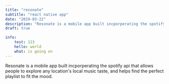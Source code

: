 ```yaml
---
title: "resonate"
subtitle: "react native app"
date: "2019-03-22"
description: "Resonate is a mobile app built incporperating the spotify api that allows people to explore any location's local music taste, and helps find the perfect playlist to fit the mood."
draft: true

info:
    test: 123
    hello: world
    what: is going on
---
```


Resonate is a mobile app built incporperating the spotify api that allows people to explore any location's local music taste, and helps find the perfect playlist to fit the mood.


